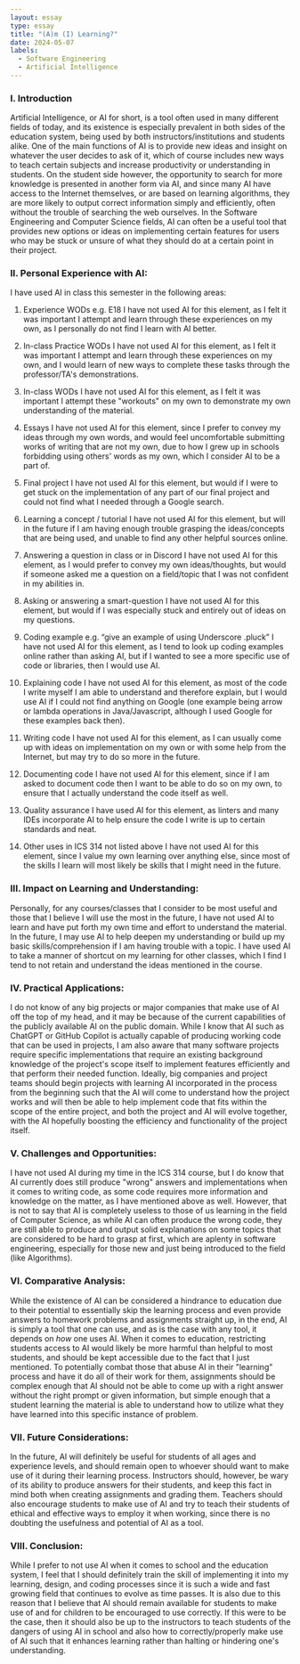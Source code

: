 ```yaml
---
layout: essay
type: essay
title: "(A)m (I) Learning?"
date: 2024-05-07
labels:
  - Software Engineering
  - Artificial Intelligence
---
```


### I. Introduction
Artificial Intelligence, or AI for short, is a tool often used in many different fields of today, and its existence is especially prevalent in both sides of the education system, being used by both instructors/institutions and students alike. One of the main functions of AI is to provide new ideas and insight on whatever the user decides to ask of it, which of course includes new ways to teach certain subjects and increase productivity or understanding in students. On the student side however, the opportunity to search for more knowledge is presented in another form via AI, and since many AI have access to the Internet themselves, or are based on learning algorithms, they are more likely to output correct information simply and efficiently, often without the trouble of searching the web ourselves. In the Software Engineering and Computer Science fields, AI can often be a useful tool that provides new options or ideas on implementing certain features for users who may be stuck or unsure of what they should do at a certain point in their project.

### II. Personal Experience with AI:
I have used AI in class this semester in the following areas:

  1. Experience WODs e.g. E18
I have not used AI for this element, as I felt it was important I attempt and learn through these experiences on my own, as I personally do not find I learn with AI better.

  2. In-class Practice WODs
I have not used AI for this element, as I felt it was important I attempt and learn through these experiences on my own, and I would learn of new ways to complete these tasks through the professor/TA's demonstrations.

  3. In-class WODs
I have not used AI for this element, as I felt it was important I attempt these "workouts" on my own to demonstrate my own understanding of the material.

  4. Essays
I have not used AI for this element, since I prefer to convey my ideas through my own words, and would feel uncomfortable submitting works of writing that are not my own, due to how I grew up in schools forbidding using others' words as my own, which I consider AI to be a part of.

  5. Final project
I have not used AI for this element, but would if I were to get stuck on the implementation of any part of our final project and could not find what I needed through a Google search.

  6. Learning a concept / tutorial
I have not used AI for this element, but will in the future if I am having enough trouble grasping the ideas/concepts that are being used, and unable to find any other helpful sources online.

  7. Answering a question in class or in Discord
I have not used AI for this element, as I would prefer to convey my own ideas/thoughts, but would if someone asked me a question on a field/topic that I was not confident in my abilities in.

  8. Asking or answering a smart-question
I have not used AI for this element, but would if I was especially stuck and entirely out of ideas on my questions.

  9. Coding example e.g. “give an example of using Underscore .pluck”
I have not used AI for this element, as I tend to look up coding examples online rather than asking AI, but if I wanted to see a more specific use of code or libraries, then I would use AI.

  10. Explaining code
I have not used AI for this element, as most of the code I write myself I am able to understand and therefore explain, but I would use AI if I could not find anything on Google (one example being arrow or lambda operations in Java/Javascript, although I used Google for these examples back then).

  11. Writing code
I have not used AI for this element, as I can usually come up with ideas on implementation on my own or with some help from the Internet, but may try to do so more in the future.

  12. Documenting code
I have not used AI for this element, since if I am asked to document code then I want to be able to do so on my own, to ensure that I actually understand the code itself as well.

  13. Quality assurance 
I have used AI for this element, as linters and many IDEs incorporate AI to help ensure the code I write is up to certain standards and neat.

  14. Other uses in ICS 314 not listed above
I have not used AI for this element, since I value my own learning over anything else, since most of the skills I learn will most likely be skills that I might need in the future.


### III. Impact on Learning and Understanding:
Personally, for any courses/classes that I consider to be most useful and those that I believe I will use the most in the future, I have not used AI to learn and have put forth my own time and effort to understand the material. In the future, I may use AI to help deepen my understanding or build up my basic skills/comprehension if I am having trouble with a topic. I have used AI to take a manner of shortcut on my learning for other classes, which I find I tend to not retain and understand the ideas mentioned in the course.

### IV. Practical Applications:
I do not know of any big projects or major companies that make use of AI off the top of my head, and it may be because of the current capabilities of the publicly available AI on the public domain. While I know that AI such as ChatGPT or GitHub Copilot is actually capable of producing working code that can be used in projects, I am also aware that many software projects require specific implementations that require an existing background knowledge of the project's scope itself to implement features efficiently and that perform their needed function. Ideally, big companies and project teams should begin projects with learning AI incorporated in the process from the beginning such that the AI will come to understand how the project works and will then be able to help implement code that fits within the scope of the entire project, and both the project and AI will evolve together, with the AI hopefully boosting the efficiency and functionality of the project itself.

### V. Challenges and Opportunities:
I have not used AI during my time in the ICS 314 course, but I do know that AI currently does still produce "wrong" answers and implementations when it comes to writing code, as some code requires more information and knowledge on the matter, as I have mentioned above as well. However, that is not to say that AI is completely useless to those of us learning in the field of Computer Science, as while AI can often produce the wrong code, they are still able to produce and output solid explanations on some topics that are considered to be hard to grasp at first, which are aplenty in software engineering, especially for those new and just being introduced to the field (like Algorithms). 

### VI. Comparative Analysis:
While the existence of AI can be considered a hindrance to education due to their potential to essentially skip the learning process and even provide answers to homework problems and assignments straight up, in the end, AI is simply a tool that one can use, and as is the case with any tool, it depends on *how* one uses AI. When it comes to education, restricting students access to AI would likely be more harmful than helpful to most students, and should be kept accessible due to the fact that I just mentioned. To potentially combat those that abuse AI in their "learning" process and have it do all of their work for them, assignments should be complex enough that AI should not be able to come up with a right answer without the right prompt or given information, but simple enough that a student learning the material is able to understand how to utilize what they have learned into this specific instance of problem.

### VII. Future Considerations:
In the future, AI will definitely be useful for students of all ages and experience levels, and should remain open to whoever should want to make use of it during their learning process. Instructors should, however, be wary of its ability to produce answers for their students, and keep this fact in mind both when creating assignments and grading them. Teachers should also encourage students to make use of AI and try to teach their students of ethical and effective ways to employ it when working, since there is no doubting the usefulness and potential of AI as a tool.

### VIII. Conclusion:
While I prefer to not use AI when it comes to school and the education system, I feel that I should definitely train the skill of implementing it into my learning, design, and coding processes since it is such a wide and fast growing field that continues to evolve as time passes. It is also due to this reason that I believe that AI should remain available for students to make use of and for children to be encouraged to use correctly. If this were to be the case, then it should also be up to the instructors to teach students of the dangers of using AI in school and also how to correctly/properly make use of AI such that it enhances learning rather than halting or hindering one's understanding.
